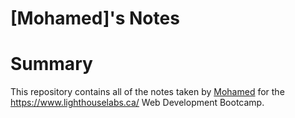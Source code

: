 # [Mohamed]'s Notes
# Summary 

This repository contains all of the notes taken by [Mohamed](https://github.com/osmanmm) for the https://www.lighthouselabs.ca/ Web Development Bootcamp.